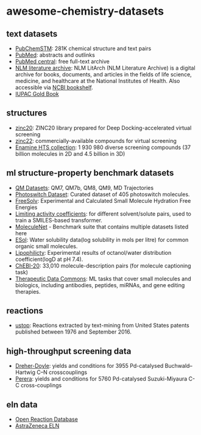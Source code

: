 # awesome-chemistry-datasets


## text datasets

- [PubChemSTM](https://arxiv.org/abs/2212.10789): 281K chemical structure and text pairs
- [PubMed](https://pubmed.ncbi.nlm.nih.gov/): abstracts and outlinks
- [PubMed central](https://www.ncbi.nlm.nih.gov/pmc/): free full-text archive
- [NLM literature archive](https://ftp.ncbi.nlm.nih.gov/pub/litarch/): NLM LitArch (NLM Literature Archive) is a digital archive for books, documents, and articles in the fields of life science, medicine, and healthcare at the National Institutes of Health. Also accessible via [NCBI bookshelf](https://www.ncbi.nlm.nih.gov/books/).
- [IUPAC Gold Book](https://goldbook.iupac.org/)



## structures 

- [zinc20](https://files.docking.org/zinc20-ML/): ZINC20 library prepared for Deep Docking-accelerated virtual screening
- [zinc22](ZINC-22): commercially-available compounds for virtual screening
- [Enamine HTS collection](https://enamine.net/compound-collections/screening-collection/hts-collection):  1 930 980 diverse screening compounds (37 billion molecules in 2D and 4.5 billion in 3D)


## ml structure-property benchmark datasets 

- [QM Datasets](http://quantum-machine.org/datasets/): QM7, QM7b, QM8, QM9, MD Trajectories
- [Photoswitch Dataset](https://github.com/Ryan-Rhys/The-Photoswitch-Dataset): Curated dataset of 405 photoswitch molecules.
- [FreeSolv](https://github.com/MobleyLab/FreeSolv): Experimental and Calculated Small Molecule Hydration Free Energies
- [Limiting activity coefficients](https://polybox.ethz.ch/index.php/s/kyVOt3pwHW26PP4): for different solvent/solute pairs, used to train a SMILES-based transformer.
- [MoleculeNet](https://moleculenet.org/datasets-1) - Benchmark suite that contains multiple datasets listed here
- [ESol](https://pubs.acs.org/doi/10.1021/ci034243x): Water solubility data(log solubility in mols per litre) for common organic small molecules.
- [Lipophilicty](https://deepchemdata.s3-us-west-1.amazonaws.com/datasets/Lipophilicity.csv): Experimental results of octanol/water distribution coefficient(logD at pH 7.4).
- [ChEBI-20](https://paperswithcode.com/dataset/chebi-20): 33,010 molecule-description pairs (for molecule captioning task)
- [Therapeutic Data Commons](https://tdcommons.ai/overview/): ML tasks that cover small molecules and biologics, including antibodies, peptides, miRNAs, and gene editing therapies.

## reactions 

- [ustop](https://figshare.com/articles/dataset/Chemical_reactions_from_US_patents_1976-Sep2016_/5104873): Reactions extracted by text-mining from United States patents published between 1976 and September 2016.

## high-throughput screening data

- [Dreher-Doyle](https://github.com/leojklarner/gauche/blob/main/data/reactions/dreher_doyle_science_aar5169.csv): yields and conditions for 3955 Pd-catalysed Buchwald–Hartwig C–N crosscouplings
- [Perera](https://github.com/leojklarner/gauche/blob/main/data/reactions/suzuki_miyaura_data.csv): yields and conditions for 5760 Pd-catalysed Suzuki-Miyaura C-C cross-couplings

## eln data

- [Open Reaction Database](https://docs.open-reaction-database.org/en/latest/index.html)
- [AstraZeneca ELN](https://chemrxiv.org/engage/chemrxiv/article-details/6150143118be8575b030ad43)
